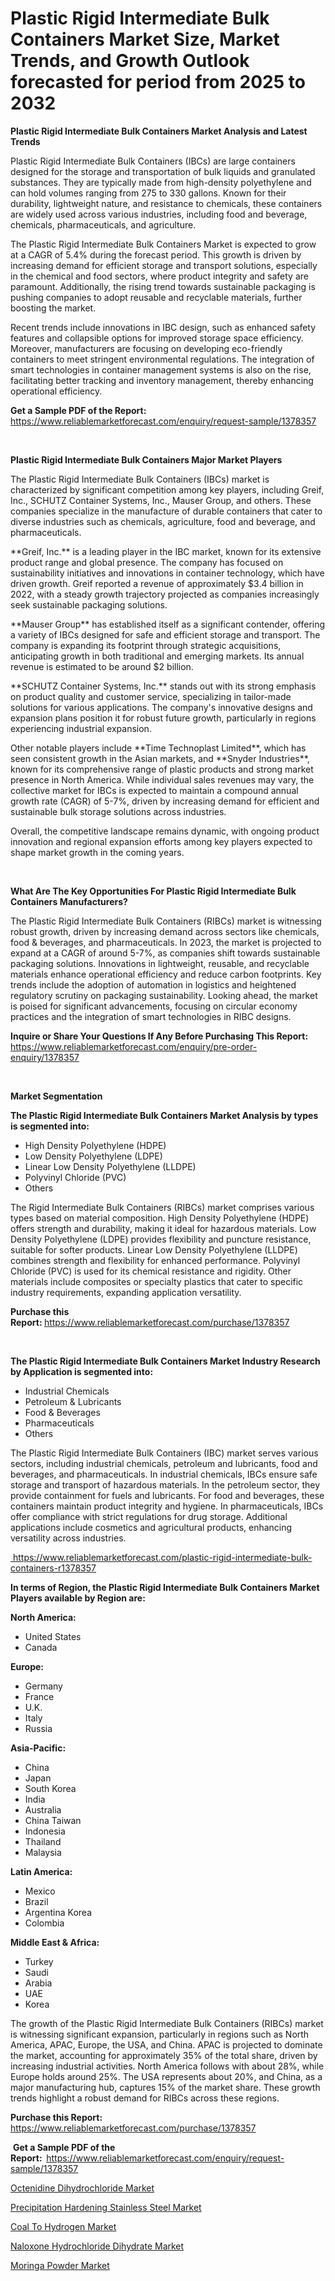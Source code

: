 <p><h1>Plastic Rigid Intermediate Bulk Containers Market Size, Market Trends, and Growth Outlook forecasted for period from 2025 to 2032</h1></p><p><strong>Plastic Rigid Intermediate Bulk Containers Market Analysis and Latest Trends</strong></p>
<p><p>Plastic Rigid Intermediate Bulk Containers (IBCs) are large containers designed for the storage and transportation of bulk liquids and granulated substances. They are typically made from high-density polyethylene and can hold volumes ranging from 275 to 330 gallons. Known for their durability, lightweight nature, and resistance to chemicals, these containers are widely used across various industries, including food and beverage, chemicals, pharmaceuticals, and agriculture.</p><p>The Plastic Rigid Intermediate Bulk Containers Market is expected to grow at a CAGR of 5.4% during the forecast period. This growth is driven by increasing demand for efficient storage and transport solutions, especially in the chemical and food sectors, where product integrity and safety are paramount. Additionally, the rising trend towards sustainable packaging is pushing companies to adopt reusable and recyclable materials, further boosting the market.</p><p>Recent trends include innovations in IBC design, such as enhanced safety features and collapsible options for improved storage space efficiency. Moreover, manufacturers are focusing on developing eco-friendly containers to meet stringent environmental regulations. The integration of smart technologies in container management systems is also on the rise, facilitating better tracking and inventory management, thereby enhancing operational efficiency.</p></p>
<p><strong>Get a Sample PDF of the Report:&nbsp;</strong> <a href="https://www.reliablemarketforecast.com/enquiry/request-sample/1378357?utm_campaign=1134&utm_medium=2&utm_source=Github&utm_content=ia&utm_term=28022025&utm_id=plastic-rigid-intermediate-bulk-containers">https://www.reliablemarketforecast.com/enquiry/request-sample/1378357</a></p>
<p>&nbsp;</p>
<p><strong>Plastic Rigid Intermediate Bulk Containers Major Market Players</strong></p>
<p><p>The Plastic Rigid Intermediate Bulk Containers (IBCs) market is characterized by significant competition among key players, including Greif, Inc., SCHUTZ Container Systems, Inc., Mauser Group, and others. These companies specialize in the manufacture of durable containers that cater to diverse industries such as chemicals, agriculture, food and beverage, and pharmaceuticals.</p><p>**Greif, Inc.** is a leading player in the IBC market, known for its extensive product range and global presence. The company has focused on sustainability initiatives and innovations in container technology, which have driven growth. Greif reported a revenue of approximately $3.4 billion in 2022, with a steady growth trajectory projected as companies increasingly seek sustainable packaging solutions.</p><p>**Mauser Group** has established itself as a significant contender, offering a variety of IBCs designed for safe and efficient storage and transport. The company is expanding its footprint through strategic acquisitions, anticipating growth in both traditional and emerging markets. Its annual revenue is estimated to be around $2 billion.</p><p>**SCHUTZ Container Systems, Inc.** stands out with its strong emphasis on product quality and customer service, specializing in tailor-made solutions for various applications. The company's innovative designs and expansion plans position it for robust future growth, particularly in regions experiencing industrial expansion.</p><p>Other notable players include **Time Technoplast Limited**, which has seen consistent growth in the Asian markets, and **Snyder Industries**, known for its comprehensive range of plastic products and strong market presence in North America. While individual sales revenues may vary, the collective market for IBCs is expected to maintain a compound annual growth rate (CAGR) of 5-7%, driven by increasing demand for efficient and sustainable bulk storage solutions across industries. </p><p>Overall, the competitive landscape remains dynamic, with ongoing product innovation and regional expansion efforts among key players expected to shape market growth in the coming years.</p></p>
<p>&nbsp;</p>
<p><strong>What Are The Key Opportunities For Plastic Rigid Intermediate Bulk Containers Manufacturers?</strong></p>
<p><p>The Plastic Rigid Intermediate Bulk Containers (RIBCs) market is witnessing robust growth, driven by increasing demand across sectors like chemicals, food & beverages, and pharmaceuticals. In 2023, the market is projected to expand at a CAGR of around 5-7%, as companies shift towards sustainable packaging solutions. Innovations in lightweight, reusable, and recyclable materials enhance operational efficiency and reduce carbon footprints. Key trends include the adoption of automation in logistics and heightened regulatory scrutiny on packaging sustainability. Looking ahead, the market is poised for significant advancements, focusing on circular economy practices and the integration of smart technologies in RIBC designs.</p></p>
<p><strong>Inquire or Share Your Questions If Any Before Purchasing This Report:</strong> <a href="https://www.reliablemarketforecast.com/enquiry/pre-order-enquiry/1378357?utm_campaign=1134&utm_medium=2&utm_source=Github&utm_content=ia&utm_term=28022025&utm_id=plastic-rigid-intermediate-bulk-containers">https://www.reliablemarketforecast.com/enquiry/pre-order-enquiry/1378357</a></p>
<p>&nbsp;</p>
<p><strong>Market Segmentation</strong></p>
<p><strong>The Plastic Rigid Intermediate Bulk Containers Market Analysis by types is segmented into:</strong></p>
<p><ul><li>High Density Polyethylene (HDPE)</li><li>Low Density Polyethylene (LDPE)</li><li>Linear Low Density Polyethylene (LLDPE)</li><li>Polyvinyl Chloride (PVC)</li><li>Others</li></ul></p>
<p><p>The Rigid Intermediate Bulk Containers (RIBCs) market comprises various types based on material composition. High Density Polyethylene (HDPE) offers strength and durability, making it ideal for hazardous materials. Low Density Polyethylene (LDPE) provides flexibility and puncture resistance, suitable for softer products. Linear Low Density Polyethylene (LLDPE) combines strength and flexibility for enhanced performance. Polyvinyl Chloride (PVC) is used for its chemical resistance and rigidity. Other materials include composites or specialty plastics that cater to specific industry requirements, expanding application versatility.</p></p>
<p><strong>Purchase this Report:&nbsp;</strong><a href="https://www.reliablemarketforecast.com/purchase/1378357?utm_campaign=1134&utm_medium=2&utm_source=Github&utm_content=ia&utm_term=28022025&utm_id=plastic-rigid-intermediate-bulk-containers">https://www.reliablemarketforecast.com/purchase/1378357</a></p>
<p>&nbsp;</p>
<p><strong>The Plastic Rigid Intermediate Bulk Containers Market Industry Research by Application is segmented into:</strong></p>
<p><ul><li>Industrial Chemicals</li><li>Petroleum & Lubricants</li><li>Food & Beverages</li><li>Pharmaceuticals</li><li>Others</li></ul></p>
<p><p>The Plastic Rigid Intermediate Bulk Containers (IBC) market serves various sectors, including industrial chemicals, petroleum and lubricants, food and beverages, and pharmaceuticals. In industrial chemicals, IBCs ensure safe storage and transport of hazardous materials. In the petroleum sector, they provide containment for fuels and lubricants. For food and beverages, these containers maintain product integrity and hygiene. In pharmaceuticals, IBCs offer compliance with strict regulations for drug storage. Additional applications include cosmetics and agricultural products, enhancing versatility across industries.</p></p>
<p><a href="https://www.reliablemarketforecast.com/plastic-rigid-intermediate-bulk-containers-r1378357?utm_campaign=1134&utm_medium=2&utm_source=Github&utm_content=ia&utm_term=28022025&utm_id=plastic-rigid-intermediate-bulk-containers">&nbsp;https://www.reliablemarketforecast.com/plastic-rigid-intermediate-bulk-containers-r1378357</a></p>
<p><strong>In terms of Region, the Plastic Rigid Intermediate Bulk Containers Market Players available by Region are:</strong></p>
<p>
    <p> <strong> North America: </strong>
        <ul>
            <li>United States</li>
            <li>Canada</li>
        </ul>
        </p> 
    <p> <strong> Europe: </strong>
        <ul>
            <li>Germany</li>
            <li>France</li>
            <li>U.K.</li>
            <li>Italy</li>
            <li>Russia</li>
        </ul>
        </p> 
    <p> <strong> Asia-Pacific: </strong>
        <ul>
            <li>China</li>
            <li>Japan</li>
            <li>South Korea</li>
            <li>India</li>
            <li>Australia</li>
            <li>China Taiwan</li>
            <li>Indonesia</li>
            <li>Thailand</li>
            <li>Malaysia</li>
        </ul>
        </p> 
    <p> <strong> Latin America: </strong>
        <ul>
            <li>Mexico</li>
            <li>Brazil</li>
            <li>Argentina Korea</li>
            <li>Colombia</li>
        </ul>
        </p> 
    <p> <strong> Middle East & Africa: </strong>
        <ul>
            <li>Turkey</li>
            <li>Saudi</li>
            <li>Arabia</li>
            <li>UAE</li>
            <li>Korea</li>
        </ul>
    </p>
    </p>
<p><p>The growth of the Plastic Rigid Intermediate Bulk Containers (RIBCs) market is witnessing significant expansion, particularly in regions such as North America, APAC, Europe, the USA, and China. APAC is projected to dominate the market, accounting for approximately 35% of the total share, driven by increasing industrial activities. North America follows with about 28%, while Europe holds around 25%. The USA represents about 20%, and China, as a major manufacturing hub, captures 15% of the market share. These growth trends highlight a robust demand for RIBCs across these regions.</p></p>
<p><strong>Purchase this Report: </strong><a href="https://www.reliablemarketforecast.com/purchase/1378357?utm_campaign=1134&utm_medium=2&utm_source=Github&utm_content=ia&utm_term=28022025&utm_id=plastic-rigid-intermediate-bulk-containers">https://www.reliablemarketforecast.com/purchase/1378357</a></p>
<p>&nbsp;<strong>Get a Sample PDF of the Report:&nbsp;&nbsp;</strong><a href="https://www.reliablemarketforecast.com/enquiry/request-sample/1378357?utm_campaign=1134&utm_medium=2&utm_source=Github&utm_content=ia&utm_term=28022025&utm_id=plastic-rigid-intermediate-bulk-containers">https://www.reliablemarketforecast.com/enquiry/request-sample/1378357</a></p>
<p><strong></strong></p>
<p><p><a href="https://github.com/JakirUddin511/Market-Research-Report-List-1/blob/main/octenidine-dihydrochloride-market.md?utm_campaign=1134&utm_medium=2&utm_source=Github&utm_content=ia&utm_term=28022025&utm_id=plastic-rigid-intermediate-bulk-containers">Octenidine Dihydrochloride Market</a></p><p><a href="https://github.com/sarialahipff/Market-Research-Report-List-1/blob/main/precipitation-hardening-stainless-steel-market.md?utm_campaign=1134&utm_medium=2&utm_source=Github&utm_content=ia&utm_term=28022025&utm_id=plastic-rigid-intermediate-bulk-containers">Precipitation Hardening Stainless Steel Market</a></p><p><a href="https://github.com/leyanyeskayv/Market-Research-Report-List-1/blob/main/coal-to-hydrogen-market.md?utm_campaign=1134&utm_medium=2&utm_source=Github&utm_content=ia&utm_term=28022025&utm_id=plastic-rigid-intermediate-bulk-containers">Coal To Hydrogen Market</a></p><p><a href="https://github.com/ChiragRP21/Market-Research-Report-List-7/blob/main/naloxone-hydrochloride-dihydrate-market.md?utm_campaign=1134&utm_medium=2&utm_source=Github&utm_content=ia&utm_term=28022025&utm_id=plastic-rigid-intermediate-bulk-containers">Naloxone Hydrochloride Dihydrate Market</a></p><p><a href="https://github.com/GenaGaines34/Market-Research-Report-List-1/blob/main/moringa-powder-market.md?utm_campaign=1134&utm_medium=2&utm_source=Github&utm_content=ia&utm_term=28022025&utm_id=plastic-rigid-intermediate-bulk-containers">Moringa Powder Market</a></p></p>